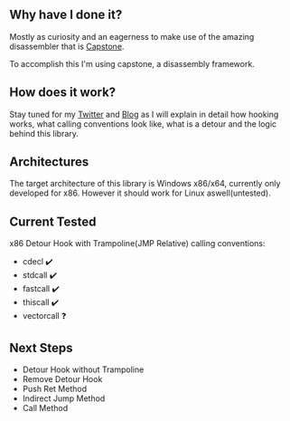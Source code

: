 ## Why have I done it?
Mostly as curiosity and an eagerness to make use of the amazing disassembler that is [Capstone](http://www.capstone-engine.org/).

To accomplish this I'm using capstone, a disassembly framework.

## How does it work?
Stay tuned for my [Twitter](https://twitter.com/home) and [Blog](https://l3nsec.blog/) as I will explain in detail how hooking works, what calling conventions look like, what is a detour and the logic behind this library.

## Architectures
The target architecture of this library is Windows x86/x64, currently only developed for x86.
However it should work for Linux aswell(untested).

## Current Tested
x86 Detour Hook with Trampoline(JMP Relative) calling conventions:
- cdecl ✔️
- stdcall ✔️
- fastcall ✔️
- thiscall ✔️
- vectorcall ❓

## Next Steps
* Detour Hook without Trampoline
* Remove Detour Hook
* Push Ret Method
* Indirect Jump Method
* Call Method
